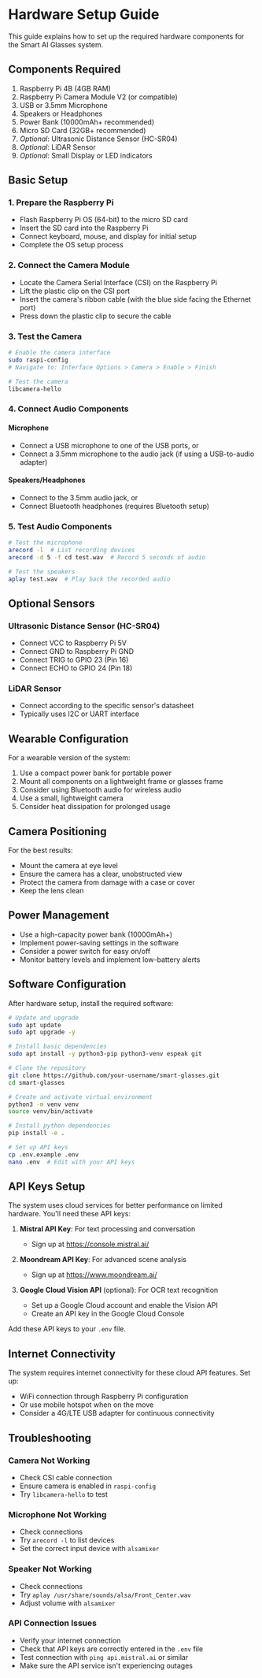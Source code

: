 # Hardware Setup Guide

This guide explains how to set up the required hardware components for the Smart AI Glasses system.

## Components Required

1. Raspberry Pi 4B (4GB RAM)
2. Raspberry Pi Camera Module V2 (or compatible)
3. USB or 3.5mm Microphone
4. Speakers or Headphones
5. Power Bank (10000mAh+ recommended)
6. Micro SD Card (32GB+ recommended)
7. *Optional*: Ultrasonic Distance Sensor (HC-SR04)
8. *Optional*: LiDAR Sensor
9. *Optional*: Small Display or LED indicators

## Basic Setup

### 1. Prepare the Raspberry Pi

- Flash Raspberry Pi OS (64-bit) to the micro SD card
- Insert the SD card into the Raspberry Pi
- Connect keyboard, mouse, and display for initial setup
- Complete the OS setup process

### 2. Connect the Camera Module

- Locate the Camera Serial Interface (CSI) on the Raspberry Pi
- Lift the plastic clip on the CSI port
- Insert the camera's ribbon cable (with the blue side facing the Ethernet port)
- Press down the plastic clip to secure the cable

### 3. Test the Camera

```bash
# Enable the camera interface
sudo raspi-config
# Navigate to: Interface Options > Camera > Enable > Finish

# Test the camera
libcamera-hello
```

### 4. Connect Audio Components

#### Microphone

- Connect a USB microphone to one of the USB ports, or
- Connect a 3.5mm microphone to the audio jack (if using a USB-to-audio adapter)

#### Speakers/Headphones

- Connect to the 3.5mm audio jack, or
- Connect Bluetooth headphones (requires Bluetooth setup)

### 5. Test Audio Components

```bash
# Test the microphone
arecord -l  # List recording devices
arecord -d 5 -f cd test.wav  # Record 5 seconds of audio

# Test the speakers
aplay test.wav  # Play back the recorded audio
```

## Optional Sensors

### Ultrasonic Distance Sensor (HC-SR04)

- Connect VCC to Raspberry Pi 5V
- Connect GND to Raspberry Pi GND
- Connect TRIG to GPIO 23 (Pin 16)
- Connect ECHO to GPIO 24 (Pin 18)

### LiDAR Sensor

- Connect according to the specific sensor's datasheet
- Typically uses I2C or UART interface

## Wearable Configuration

For a wearable version of the system:

1. Use a compact power bank for portable power
2. Mount all components on a lightweight frame or glasses frame
3. Consider using Bluetooth audio for wireless audio
4. Use a small, lightweight camera
5. Consider heat dissipation for prolonged usage

## Camera Positioning

For the best results:

- Mount the camera at eye level
- Ensure the camera has a clear, unobstructed view
- Protect the camera from damage with a case or cover
- Keep the lens clean

## Power Management

- Use a high-capacity power bank (10000mAh+)
- Implement power-saving settings in the software
- Consider a power switch for easy on/off
- Monitor battery levels and implement low-battery alerts

## Software Configuration

After hardware setup, install the required software:

```bash
# Update and upgrade
sudo apt update
sudo apt upgrade -y

# Install basic dependencies
sudo apt install -y python3-pip python3-venv espeak git

# Clone the repository
git clone https://github.com/your-username/smart-glasses.git
cd smart-glasses

# Create and activate virtual environment
python3 -m venv venv
source venv/bin/activate

# Install python dependencies
pip install -e .

# Set up API keys
cp .env.example .env
nano .env  # Edit with your API keys
```

## API Keys Setup

The system uses cloud services for better performance on limited hardware. You'll need these API keys:

1. **Mistral API Key**: For text processing and conversation
   - Sign up at https://console.mistral.ai/
   
2. **Moondream API Key**: For advanced scene analysis
   - Sign up at https://www.moondream.ai/
   
3. **Google Cloud Vision API** (optional): For OCR text recognition
   - Set up a Google Cloud account and enable the Vision API
   - Create an API key in the Google Cloud Console

Add these API keys to your `.env` file.

## Internet Connectivity

The system requires internet connectivity for these cloud API features. Set up:

- WiFi connection through Raspberry Pi configuration
- Or use mobile hotspot when on the move
- Consider a 4G/LTE USB adapter for continuous connectivity

## Troubleshooting

### Camera Not Working

- Check CSI cable connection
- Ensure camera is enabled in `raspi-config`
- Try `libcamera-hello` to test

### Microphone Not Working

- Check connections
- Try `arecord -l` to list devices
- Set the correct input device with `alsamixer`

### Speaker Not Working

- Check connections
- Try `aplay /usr/share/sounds/alsa/Front_Center.wav`
- Adjust volume with `alsamixer`
  
### API Connection Issues

- Verify your internet connection
- Check that API keys are correctly entered in the `.env` file
- Test connection with `ping api.mistral.ai` or similar
- Make sure the API service isn't experiencing outages 